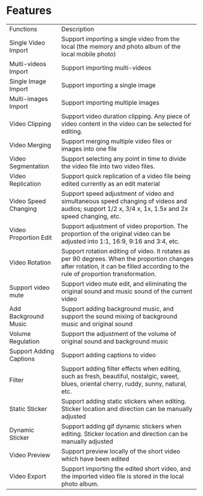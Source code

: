 # Features

<table>
<tr>
    <td>Functions</td>
    <td>Description</td>
</tr>
<tr>
    <td>Single Video Import</td>
    <td>Support importing a single video from the local (the memory and photo album of the local mobile photo) </td>
</tr>
<tr>
    <td>Multi-videos Import</td>
    <td>Support importing multi-videos</td>
</tr>
<tr>
    <td>Single Image Import</td>
    <td>Support importing a single image</td>
</tr> 
<tr>
    <td>Multi-images Import</td>
    <td>Support importing multiple images</td>
</tr> 
<tr>
    <td>Video Clipping</td>
    <td>Support video duration clipping. Any piece of video content in the video can be selected for editing.</td>
</tr>
<tr>
    <td>Video Merging</td>
    <td>Support merging multiple video files or images into one file</td>
</tr> 
<tr>
    <td>Video Segmentation</td>
    <td>Support selecting any point in time to divide the video file into two video files.</td>
</tr>
<tr>
    <td>Video Replication</td>
    <td>Support quick replication of a video file being edited currently as an edit material</td>
</tr>
<tr>
    <td>Video Speed Changing</td>
    <td>Support speed adjustment of video and simultaneous speed changing of videos and audios; support 1/2 x, 3/4 x, 1x, 1.5x and 2x speed changing, etc.</td>
</tr>     
<tr>
    <td>Video Proportion Edit</td>
    <td>Support adjustment of video proportion. The proportion of the original video can be adjusted into 1:1, 16:9, 9:16 and 3:4, etc.</td>
</tr> 
<tr>
    <td>Video Rotation</td>
    <td>Support rotation editing of video. It rotates as per 90 degrees. When the proportion changes after rotation, it can be filled according to the rule of proportion transformation.</td>
</tr>
<tr>
    <td>Support video mute</td>
    <td>Support video mute edit, and eliminating the original sound and music sound of the current video</td>
</tr>
<tr>
    <td>Add Background Music</td>
    <td>Support adding background music, and support the sound mixing of background music and original sound</td>
</tr>
<tr>
    <td>Volume Regulation</td>
    <td>Support the adjustment of the volume of original sound and background music</td>
</tr> 
<tr>
    <td>Support Adding Captions</td>
    <td>Support adding captions to video</td>
</tr>
<tr>
    <td>Filter</td>
    <td>Support adding filter effects when editing, such as fresh, beautiful, nostalgic, sweet, blues, oriental cherry, ruddy, sunny, natural, etc.</td>
</tr>
<tr>
    <td>Static Sticker</td>
    <td>Support adding static stickers when editing. Sticker location and direction can be manually adjusted</td>
</tr>
<tr>
    <td>Dynamic Sticker</td>
    <td>Support adding gif dynamic stickers when editing. Sticker location and direction can be manually adjusted</td>
</tr>
<tr>
    <td>Video Preview</td>
    <td>Support preview locally of the short video which have been edited</td>
</tr>
<tr>
    <td>Video Export</td>
    <td>Support importing the edited short video, and the imported video file is stored in the local photo album.</td>
</tr>                
</table>

